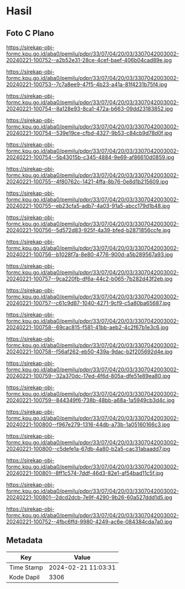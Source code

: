 # Hasil

## Foto C Plano

https://sirekap-obj-formc.kpu.go.id/aba0/pemilu/pdpr/33/07/04/20/03/3307042003002-20240221-100752--a2b52e31-28ce-4cef-baef-406b04cad89e.jpg

https://sirekap-obj-formc.kpu.go.id/aba0/pemilu/pdpr/33/07/04/20/03/3307042003002-20240221-100753--7c7a8ee9-47f5-4b23-a41a-81f4231b75f4.jpg

https://sirekap-obj-formc.kpu.go.id/aba0/pemilu/pdpr/33/07/04/20/03/3307042003002-20240221-100754--8a128e93-8ca1-472a-b663-09dd23183852.jpg

https://sirekap-obj-formc.kpu.go.id/aba0/pemilu/pdpr/33/07/04/20/03/3307042003002-20240221-100754--539e19ce-cfbd-4327-9b53-c84cb9d78d0f.jpg

https://sirekap-obj-formc.kpu.go.id/aba0/pemilu/pdpr/33/07/04/20/03/3307042003002-20240221-100754--5b43015b-c345-4884-9e69-af86610d0859.jpg

https://sirekap-obj-formc.kpu.go.id/aba0/pemilu/pdpr/33/07/04/20/03/3307042003002-20240221-100755--4f80762c-1421-4ffa-8b76-0e8d1b215609.jpg

https://sirekap-obj-formc.kpu.go.id/aba0/pemilu/pdpr/33/07/04/20/03/3307042003002-20240221-100755--eb23cfa5-adb7-4a03-91a5-abcc179d1b48.jpg

https://sirekap-obj-formc.kpu.go.id/aba0/pemilu/pdpr/33/07/04/20/03/3307042003002-20240221-100756--5d572d83-925f-4a39-bfed-b2871856ccfe.jpg

https://sirekap-obj-formc.kpu.go.id/aba0/pemilu/pdpr/33/07/04/20/03/3307042003002-20240221-100756--b1028f7a-8e80-4776-900d-a5b289567a93.jpg

https://sirekap-obj-formc.kpu.go.id/aba0/pemilu/pdpr/33/07/04/20/03/3307042003002-20240221-100757--9ca220fb-df6a-44c2-b065-7b282d43f2eb.jpg

https://sirekap-obj-formc.kpu.go.id/aba0/pemilu/pdpr/33/07/04/20/03/3307042003002-20240221-100757--c61c9d87-1040-4271-9cf9-c5a80ba65687.jpg

https://sirekap-obj-formc.kpu.go.id/aba0/pemilu/pdpr/33/07/04/20/03/3307042003002-20240221-100758--69cac815-f581-41bb-aeb2-4c2f67b1e3c6.jpg

https://sirekap-obj-formc.kpu.go.id/aba0/pemilu/pdpr/33/07/04/20/03/3307042003002-20240221-100758--f56af262-eb50-439a-9dac-b2f205692d4e.jpg

https://sirekap-obj-formc.kpu.go.id/aba0/pemilu/pdpr/33/07/04/20/03/3307042003002-20240221-100759--32a370dc-17ed-4f6d-805a-dfe51e89ea80.jpg

https://sirekap-obj-formc.kpu.go.id/aba0/pemilu/pdpr/33/07/04/20/03/3307042003002-20240221-100759--844349f6-738b-48bb-a68a-1a5949cb3d4c.jpg

https://sirekap-obj-formc.kpu.go.id/aba0/pemilu/pdpr/33/07/04/20/03/3307042003002-20240221-100800--f967e279-1316-44db-a73b-1a05160166c3.jpg

https://sirekap-obj-formc.kpu.go.id/aba0/pemilu/pdpr/33/07/04/20/03/3307042003002-20240221-100800--c5defe1a-67db-4a80-b2a5-cac31abaadd7.jpg

https://sirekap-obj-formc.kpu.go.id/aba0/pemilu/pdpr/33/07/04/20/03/3307042003002-20240221-100801--8ff1c574-7ddf-46d3-82e1-af54bad11c5f.jpg

https://sirekap-obj-formc.kpu.go.id/aba0/pemilu/pdpr/33/07/04/20/03/3307042003002-20240221-100801--2dcd2dcb-7e9f-4290-9b26-60a527ddd1d5.jpg

https://sirekap-obj-formc.kpu.go.id/aba0/pemilu/pdpr/33/07/04/20/03/3307042003002-20240221-100752--4fbc6ffd-9980-4249-ac6e-084384cda7a0.jpg


## Metadata

| Key        | Value               |
| ---------- | ------------------- |
| Time Stamp | 2024-02-21 11:03:31 |
| Kode Dapil | 3306                |




